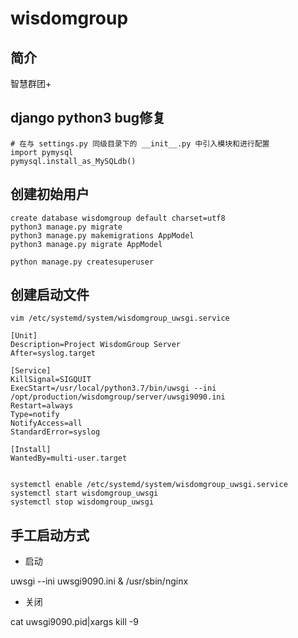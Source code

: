 # wisdomgroup

## 简介

智慧群团+


## django python3 bug修复

```
# 在与 settings.py 同级目录下的 __init__.py 中引入模块和进行配置
import pymysql
pymysql.install_as_MySQLdb()
```

## 创建初始用户

```
create database wisdomgroup default charset=utf8
python3 manage.py migrate
python3 manage.py makemigrations AppModel
python3 manage.py migrate AppModel

python manage.py createsuperuser
```

## 创建启动文件

```
vim /etc/systemd/system/wisdomgroup_uwsgi.service

[Unit]
Description=Project WisdomGroup Server
After=syslog.target

[Service]
KillSignal=SIGQUIT
ExecStart=/usr/local/python3.7/bin/uwsgi --ini /opt/production/wisdomgroup/server/uwsgi9090.ini
Restart=always
Type=notify
NotifyAccess=all
StandardError=syslog

[Install]
WantedBy=multi-user.target


systemctl enable /etc/systemd/system/wisdomgroup_uwsgi.service
systemctl start wisdomgroup_uwsgi
systemctl stop wisdomgroup_uwsgi
```

## 手工启动方式

- 启动

uwsgi --ini uwsgi9090.ini & /usr/sbin/nginx

- 关闭

cat uwsgi9090.pid|xargs kill -9